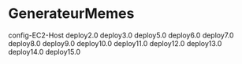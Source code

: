 # GenerateurMemes
config-EC2-Host
deploy2.0
deploy3.0
deploy5.0
deploy6.0
deploy7.0
deploy8.0
deploy9.0
deploy10.0
deploy11.0
deploy12.0
deploy13.0
deploy14.0
deploy15.0
